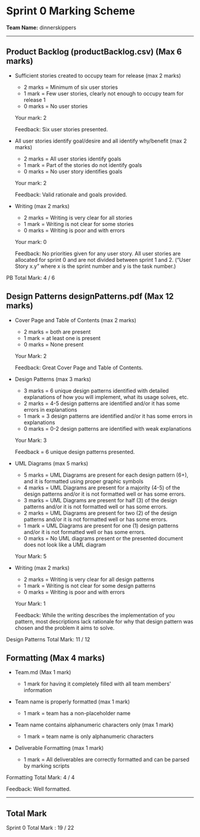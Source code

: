 # Sprint 0 Marking Scheme

**Team Name:** dinnerskippers 

---


## Product Backlog (productBacklog.csv) (Max 6 marks) 
  - Sufficient stories created to occupy team for release (max 2 marks) 
    - 2 marks = Minimum of six user stories
    - 1 mark  = Few user stories, clearly not enough to occupy team for release 1
    - 0 marks = No user stories

    Your mark: 2
    
    Feedback: Six user stories presented.

  - All user stories identify goal/desire and all identify why/benefit (max 2 marks) 
    - 2 marks = All user stories identify goals
    - 1 mark  = Part of the stories do not identify goals
    - 0 marks = No user story identifies goals
    
    Your mark: 2
    
    Feedback: Valid rationale and goals provided.
    
  - Writing (max 2 marks) 
    - 2 marks = Writing is very clear for all stories
    - 1 mark  = Writing is not clear for some stories
    - 0 marks = Writing is poor and with errors

    Your mark: 0
    
    Feedback: No priorities given for any user story. All user stories are allocated for sprint 0 and are not divided between sprint 1 and 2. (“User Story x.y” where x is the sprint number and y is the task number.)


  PB Total Mark: 4 / 6

## Design Patterns designPatterns.pdf (Max 12 marks)

  - Cover Page and Table of Contents (max 2 marks)
    - 2 marks = both are present
    - 1 mark  = at least one is present
    - 0 marks = None present
      
    Your Mark: 2
    
    Feedback: Great Cover Page and Table of Contents. 
  
  - Design Patterns (max 3 marks)
    - 3 marks = 6 unique design patterns identified with detailed explanations of how you will implement, what its usage solves, etc.
    - 2 marks = 4-5 design patterns are identified and/or it has some errors in explanations
    - 1 mark  = 3 design patterns are identified and/or it has some errors in explanations
    - 0 marks = 0-2 design patterns are identified with weak explanations

    Your Mark: 3
    
    Feedback = 6 unique design patterns presented.

  - UML Diagrams (max 5 marks)
    - 5 marks = UML Diagrams are present for each design pattern (6+), and it is formatted using proper graphic symbols
    - 4 marks = UML Diagrams are present for a majority (4-5) of the design patterns and/or it is not formatted well or has some errors.
    - 3 marks = UML Diagrams are present for half (3) of the design patterns and/or it is not formatted well or has some errors.
    - 2 marks = UML Diagrams are present for two (2) of the design patterns and/or it is not formatted well or has some errors.
    - 1 mark  = UML Diagrams are present for one (1) design patterns and/or it is not formatted well or has some errors.
    - 0 marks = No UML diagrams present or the presented document does not look like a UML diagram

    Your Mark: 5

  - Writing (max 2 marks) 
    - 2 marks = Writing is very clear for all design patterns
    - 1 mark  = Writing is not clear for some design patterns
    - 0 marks = Writing is poor and with errors

    Your Mark: 1
    
    Feedback: While the writing describes the implementation of you pattern, most descriptions lack rationale for why that design pattern was chosen and the problem it aims to solve.
  
  Design Patterns Total Mark: 11 / 12

## Formatting (Max 4 marks) 

  - Team.md (Max 1 mark)  
    - 1 mark for having it completely filled with all team members' information

  - Team name is properly formatted (max 1 mark)
    - 1 mark = team has a non-placeholder name
    
  - Team name contains alphanumeric characters only (max 1 mark)
    - 1 mark = team name is only alphanumeric characters

  - Deliverable Formatting (max 1 mark)
    - 1 mark = All deliverables are correctly formatted and can be parsed by marking scripts

  Formatting Total Mark: 4 / 4
  
  Feedback: Well formatted.

---
## Total Mark  
Sprint 0 Total Mark :  19 / 22
	
